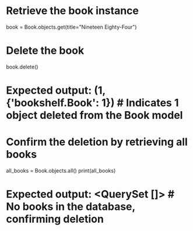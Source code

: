 # Retrieve the book instance
book = Book.objects.get(title="Nineteen Eighty-Four")

# Delete the book
book.delete()
# Expected output: (1, {'bookshelf.Book': 1})  # Indicates 1 object deleted from the Book model

# Confirm the deletion by retrieving all books
all_books = Book.objects.all()
print(all_books)
# Expected output: <QuerySet []>  # No books in the database, confirming deletion
